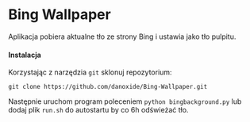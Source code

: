 # Bing Wallpaper
Aplikacja pobiera aktualne tło ze strony Bing i ustawia jako tło pulpitu.

#### Instalacja
Korzystając z narzędzia `git` sklonuj repozytorium:
```
git clone https://github.com/danoxide/Bing-Wallpaper.git
```
Następnie uruchom program poleceniem `python bingbackground.py` lub dodaj plik `run.sh` do autostartu by co 6h odświeżać tło.

